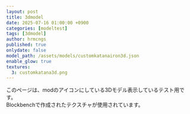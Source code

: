 ```yaml
---
layout: post
title: 3dmodel
date: 2025-07-16 01:00:00 +0900
categories: [modeltest]
tags: [3dmodel]
author: hrmcngs
published: true
onlydate: false
model_path: /assets/models/customkatanairon3d.json
enable_glow: true
textures:
  3: customkatana3d.png
---
```



このページは、modのアイコンにしている3Dモデル表示しているテスト用です。  
Blockbenchで作成されたテクスチャが使用されています。
